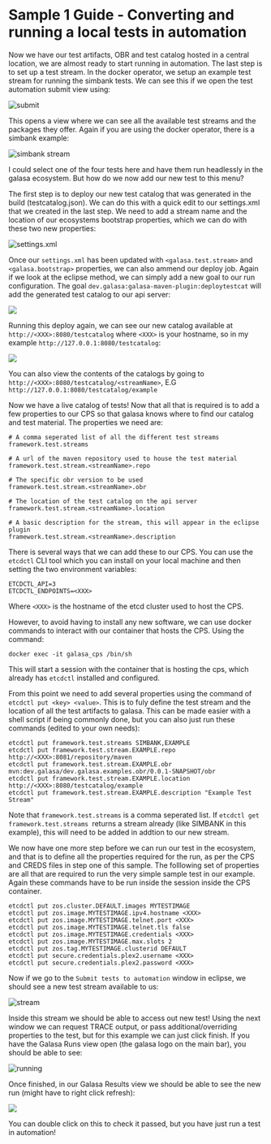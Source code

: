 # Sample 1 Guide - Converting and running a local tests in automation

Now we have our test artifacts, OBR and test catalog hosted in a central location, we are almost ready to start running in automation. The last step is to set up a test stream. In the docker operator, we setup an example test stream for running the simbank tests. We can see this if we open the test automation submit view using:

![submit](./images/submit.png)

This opens a view where we can see all the available test streams and the packages they offer. Again if you are using the docker operator, there is a simbank example:

![simbank stream](./images/simbank-stream.png)

I could select one of the four tests here and have them run headlessly in the galasa ecosystem. But how do we now add our new test to this menu?

The first step is to deploy our new test catalog that was generated in the build (testcatalog.json). We can do this with a quick edit to our settings.xml that we created in the last step. We need to add a stream name and the location of our ecosystems bootstrap properties, which we can do with these two new properties:

![settings.xml](./images/deploy-testcatalog.png)

Once our `settings.xml` has been updated with `<galasa.test.stream>` and `<galasa.bootstrap>` properties, we can also ammend our deploy job. Again if we  look at the eclipse method, we can simply add a new goal to our run configuration. The goal `dev.galasa:galasa-maven-plugin:deploytestcat` will add the generated test catalog to our api server:

![](./images/run-config.png)

 Running this deploy again, we can see our new catalog available at `http://<XXX>:8080/testcatalog` where `<XXX>` is your hostname, so in my example `http://127.0.0.1:8080/testcatalog`:

![](./images/catalogs.png)

You can also view the contents of the catalogs by going to `http://<XXX>:8080/testcatalog/<streamName>`, E.G `http://127.0.0.1:8080/testcatalog/example`

Now we have a live catalog of tests! Now that all that is required is to add a few properties to our CPS so that galasa knows where to find our catalog and test material. The properties we need are:
```
# A comma seperated list of all the different test streams
framework.test.streams

# A url of the maven repository used to house the test material
framework.test.stream.<streamName>.repo

# The specific obr version to be used
framework.test.stream.<streamName>.obr

# The location of the test catalog on the api server
framework.test.stream.<streamName>.location

# A basic description for the stream, this will appear in the eclipse plugin
framework.test.stream.<streamName>.description
```
There is several ways that we can add these to our CPS. You can use the `etcdctl` CLI tool which you can install on your local machine and then setting the two environment variables:

```
ETCDCTL_API=3
ETCDCTL_ENDPOINTS=<XXX>
```

Where `<XXX>` is the hostname of the etcd cluster used to host the CPS.

However, to avoid having to install any new software, we can use docker commands to interact with our container that hosts the CPS. Using the command:

```
docker exec -it galasa_cps /bin/sh
```
This will start a session with the container that is hosting the cps, which already has `etcdctl` installed and configured.

From this point we need to add several properties using the command of `etcdctl put <key> <value>`. This is to fuly define the test stream and the location of all the test artifacts to galasa. This can be made easier with a shell script if being commonly done, but you can also just run these commands (edited to your own needs):

```
etcdctl put framework.test.streams SIMBANK,EXAMPLE
etcdctl put framework.test.stream.EXAMPLE.repo http://<XXX>:8081/repository/maven
etcdctl put framework.test.stream.EXAMPLE.obr mvn:dev.galasa/dev.galasa.examples.obr/0.0.1-SNAPSHOT/obr
etcdctl put framework.test.stream.EXAMPLE.location http://<XXX>:8080/testcatalog/example
etcdctl put framework.test.stream.EXAMPLE.description "Example Test Stream"
```

Note that `framework.test.streams` is a comma seperated list. If `etcdctl get framework.test.streams `returns a stream already (like SIMBANK in this example), this will need to be added in addtion to our new stream.

We now have one more step before we can run our test in the ecosystem, and that is to define all the properties required for the run, as per the CPS and CREDS files in step one of this sample. The folllowing set of properties are all that are required to run the very simple sample test in our example. Again these commands have to be run inside the session inside the CPS container.

```
etcdctl put zos.cluster.DEFAULT.images MYTESTIMAGE
etcdctl put zos.image.MYTESTIMAGE.ipv4.hostname <XXX>
etcdctl put zos.image.MYTESTIMAGE.telnet.port <XXX>
etcdctl put zos.image.MYTESTIMAGE.telnet.tls false
etcdctl put zos.image.MYTESTIMAGE.credentials <XXX>
etcdctl put zos.image.MYTESTIMAGE.max.slots 2
etcdctl put zos.tag.MYTESTIMAGE.clusterid DEFAULT
etcdctl put secure.credentials.plex2.username <XXX>
etcdctl put secure.credentials.plex2.password <XXX>
```

Now if we go to the `Submit tests to automation` window in eclipse, we should see a new test stream available to us:

![stream](./images/example-stream.png)

Inside this stream we should be able to access out new test! Using the next window we can request TRACE output, or pass additional/overriding properties to the test, but for this example we can just click finish. If you have the Galasa Runs view open (the galasa logo on the main bar), you should be able to see: 

![running](./images/allocated.png)

Once finished, in our Galasa Results view we should be able to see the new run (might have to right click refresh):

![](./images/results.png)

You can double click on this to check it passed, but you have just run a test in automation!